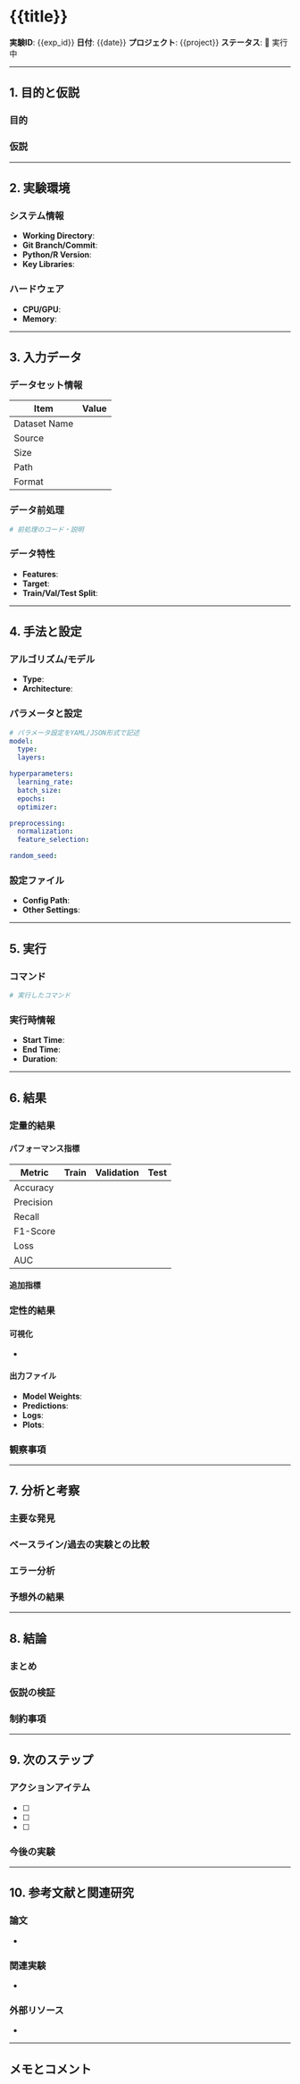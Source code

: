 # {{title}}

**実験ID**: {{exp_id}}
**日付**: {{date}}
**プロジェクト**: {{project}}
**ステータス**: 🔬 実行中

---

## 1. 目的と仮説

### 目的
<!-- この実験の目的を明確に記述 -->

### 仮説
<!-- 検証したい仮説 -->

---

## 2. 実験環境

### システム情報
- **Working Directory**:
- **Git Branch/Commit**:
- **Python/R Version**:
- **Key Libraries**:

### ハードウェア
- **CPU/GPU**:
- **Memory**:

---

## 3. 入力データ

### データセット情報
| Item | Value |
|------|-------|
| Dataset Name | |
| Source | |
| Size | |
| Path | |
| Format | |

### データ前処理
```python
# 前処理のコード・説明

```

### データ特性
- **Features**:
- **Target**:
- **Train/Val/Test Split**:

---

## 4. 手法と設定

### アルゴリズム/モデル
- **Type**:
- **Architecture**:

### パラメータと設定

```yaml
# パラメータ設定をYAML/JSON形式で記述
model:
  type:
  layers:

hyperparameters:
  learning_rate:
  batch_size:
  epochs:
  optimizer:

preprocessing:
  normalization:
  feature_selection:

random_seed:
```

### 設定ファイル
- **Config Path**:
- **Other Settings**:

---

## 5. 実行

### コマンド
```bash
# 実行したコマンド


```

### 実行時情報
- **Start Time**:
- **End Time**:
- **Duration**:

---

## 6. 結果

### 定量的結果

#### パフォーマンス指標
| Metric | Train | Validation | Test |
|--------|-------|------------|------|
| Accuracy | | | |
| Precision | | | |
| Recall | | | |
| F1-Score | | | |
| Loss | | | |
| AUC | | | |

#### 追加指標
<!-- その他の評価指標 -->

### 定性的結果

#### 可視化
<!-- グラフ、プロット、画像の説明 -->
-

#### 出力ファイル
- **Model Weights**:
- **Predictions**:
- **Logs**:
- **Plots**:

### 観察事項
<!-- 実行中・結果について観察したこと -->

---

## 7. 分析と考察

### 主要な発見
<!-- 主要な発見 -->

### ベースライン/過去の実験との比較
<!-- ベースラインや過去の実験との比較 -->

### エラー分析
<!-- エラー分析、失敗ケースの検討 -->

### 予想外の結果
<!-- 予想外の結果とその考察 -->

---

## 8. 結論

### まとめ
<!-- 実験のまとめ -->

### 仮説の検証
<!-- 仮説は検証されたか -->

### 制約事項
<!-- この実験の制約・限界 -->

---

## 9. 次のステップ

### アクションアイテム
- [ ]
- [ ]
- [ ]

### 今後の実験
<!-- 次に試すべき実験のアイデア -->

---

## 10. 参考文献と関連研究

### 論文
-

### 関連実験
<!-- 関連する実験ノートへのリンク -->
-

### 外部リソース
<!-- 参考にしたドキュメント、ブログ記事など -->
-

---

## メモとコメント
<!-- その他のメモ、気づいたことなど -->


